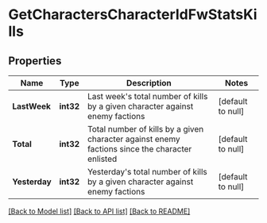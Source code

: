 # GetCharactersCharacterIdFwStatsKills

## Properties
Name | Type | Description | Notes
------------ | ------------- | ------------- | -------------
**LastWeek** | **int32** | Last week&#39;s total number of kills by a given character against enemy factions | [default to null]
**Total** | **int32** | Total number of kills by a given character against enemy factions since the character enlisted | [default to null]
**Yesterday** | **int32** | Yesterday&#39;s total number of kills by a given character against enemy factions | [default to null]

[[Back to Model list]](../README.md#documentation-for-models) [[Back to API list]](../README.md#documentation-for-api-endpoints) [[Back to README]](../README.md)


